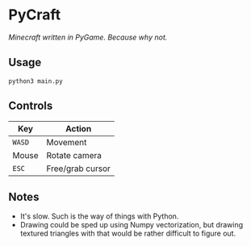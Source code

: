# PyCraft
_Minecraft written in PyGame. Because why not._

## Usage
`python3 main.py`

## Controls
| Key  | Action |
|------|--------|
|`WASD`|Movement|
|Mouse |Rotate camera|
|`ESC` |Free/grab cursor|

## Notes
* It's slow. Such is the way of things with Python.
* Drawing could be sped up using Numpy vectorization, but drawing textured triangles with that would be rather difficult to figure out.
